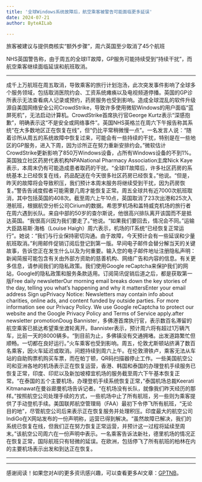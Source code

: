 ```yaml
---
title: '全球Windows系统故障后，航空乘客被警告可能面临更多延误'
date: 2024-07-21
author: ByteAILab

---
```


旅客被建议与提供商核实“额外步骤”，周六英国至少取消了45个航班

NHS英国警告称，由于周五的全球IT故障，GP服务可能持续受到“持续干扰”，而航空乘客继续面临延误和航班取消。

---
成千上万航班在周五取消，导致乘客的旅行计划泡汤，此次突发事件影响了全球多个服务领域，包括取消医院约会、工资系统瘫痪以及电视频道停播。英国的GP诊所表示无法查看病人记录或预约，药房服务也受到影响。造成全球混乱的软件升级源自美国网络安全公司CrowdStrike，导致许多使用微软Windows的用户面临“蓝屏死机”，无法启动计算机。CrowdStrike首席执行官George Kurtz表示“深感抱歉”，明确表示这“不是安全或网络事件”。英国NHS英格兰在周六下午报告称其系统“在大多数地区正在恢复在线”，但“仍比平常稍微慢一点”。一名发言人说：“随着诊所从周五的系统故障中恢复过来，可能会有一些持续的干扰，特别是在一些地区的GP服务，进入下周，因为诊所正在努力重新安排约会。”微软估计CrowdStrike更新影响了850万Windows设备，占所有Windows设备的不到1%。英国独立社区药房代表机构NPANational Pharmacy Association主席Nick Kaye表示，本周末仍有可能造成患者取药的干扰。“全球IT故障后，许多社区药房的系统基本上已经恢复在线，药品配送在今天很多社区药房已经恢复。”他说。“但是，昨天的故障将会导致积压，我们预计本周末服务将继续受到干扰，因为药房恢复。”警告告诫度假者可能需要几周才能恢复正常。周五全球共有近7000次航班取消，其中包括英国的408次。截至周六上午10点，英国取消了23次出港和25次入港航班，根据航空分析公司Cirium的数据。希思罗机场和盖特威克机场的旅行者在周六遇到长队。来自中部的50岁的查尔斯说，他很高兴排队离开该国而不是抵达英国。“我很高兴因为我们要走了。”他说。“如果我们要回去，情况会不同。”运输大臣路易斯·海格（Louise Haigh）周六表示，机场的IT系统“已经恢复正常运行”。她说：“我们与行业保持密切沟通。由于故障，今天预计会有一些延误和少量航班取消。”利用邮件促销订阅后登记到第一版。早间电子邮件会替分解当天的关键故事，告诉您正在发生什么以及为何重要。输入您的电子邮件地址注册隐私声明：新闻简报可能包含有关由外部方资助的慈善机构、网络广告和内容的信息。有关更多信息，请参阅我们的隐私政策。我们使用Google reCaptcha来保护我们的网站，Google的隐私政策和服务条款适用。订阅简讯促销后道之后，都是获取第一版Free daily newsletterOur morning email breaks down the key stories of the day, telling you what’s happening and why it mattersEnter your email address Sign upPrivacy Notice: Newsletters may contain info about charities, online ads, and content funded by outside parties. For more information see our Privacy Policy. We use Google reCaptcha to protect our website and the Google Privacy Policy and Terms of Service apply.after newsletter promotionDoug Bannister，多佛港首席执行官，表示数百名滞留的航空乘客已抵达希望乘坐渡轮离开。Bannister表示，预计周六将有超过1万辆汽车，比前一天的8000辆多。“到目前为止，多佛镇没有交通拥堵。出发道路繁忙但顺畅。一切都在良好运行。”火车乘客也受到影响。周五，伦敦尤斯顿站挤满了数百名乘客，因火车延迟或取消。问题持续到周六上午。在伦敦滑铁卢，乘客无法从车站的自助购票机购买车票，而在帕丁顿，QR码扫描器停止工作。一些美国航空公司和亚洲各地的机场表示正在恢复运营，香港、韩国和泰国的办理登机手续服务已恢复正常，印度、印尼以及新加坡樟宜机场的服务截至周六下午基本恢复正常。“在泰国的五个主要机场，办理登机手续系统恢复正常，”泰国机场总裁Keerati Kitmanawat在曼谷廊曼机场告诉记者。“在机场没有长队，就像我们昨天经历的那样。”按照航空公司处理手续的方式，一些机场中止了所有航班，另一些则为乘客提供了手动登机手续。美国联邦航空管理局（FAA）最初下令停飞所有航班，“无论目的地”，尽管航空公司后来表示正在恢复服务并处理积压。印度最大的航空公司IndiGo在X网站发布的一份声明称，运营已得到解决。“虽然故障已解决，我们的系统已恢复在线，但我们正在努力恢复正常运营，并预计这一过程将延续至周末。”该航空公司周六在一份声明中表示。一名乘客告诉法新社，德里机场的情况正在恢复正常，国际航班只有轻微的延误。在欧洲，包括停飞了所有航班的柏林在内的主要机场表示出发和到达正在恢复。

---
---
感谢阅读！如果您对AI的更多资讯感兴趣，可以查看更多AI文章：[GPTNB](https://gptnb.com)。
